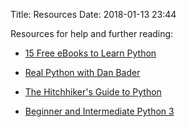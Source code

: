 Title: Resources
Date: 2018-01-13 23:44

Resources for help and further reading:

* [15 Free eBooks to Learn Python](https://codeburst.io/15-free-ebooks-to-learn-python-c299943f9f2c)

* [Real Python with Dan Bader](https://realpython.com/)

* [The Hitchhiker's Guide to Python](https://docs.python-guide.org/)

* [Beginner and Intermediate Python 3](https://github.com/jerry-git/learn-python3/blob/master/README.md#idiomatic-python)



